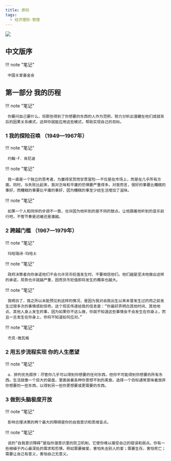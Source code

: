 ```yaml
---
title: 原则
tags:
  - 经济理财-管理
---
```


![](https://cdn.weread.qq.com/weread/cover/23/YueWen_921568/s_YueWen_921568.jpg)


## 中文版序




!!! note "笔记"

	 中国关爱基金会 


## 第一部分 我的历程




!!! note "笔记"

	 你要问自己要什么，将那些得到了你想要的东西的人作为范例，努力分析出潜藏在他们成就背后的因果关系模式，这样你就能应用这些模式，帮助实现自己的目标。 


### 1 我的探险召唤 （1949—1967年）




!!! note "笔记"

	 约翰·F．肯尼迪 


!!! note "笔记"

	 我一直是一个独立的思考者，为赢得奖赏而甘愿冒险——不仅是在市场上，而是在几乎所有方面。同时，与失败比起来，我对乏味和平庸的恐惧要严重得多。对我而言，很好的事要比糟糕的事好，而糟糕的事要比平庸的事好，因为糟糕的事至少给生活增加了滋味。 


!!! note "笔记"

	 如果一个人和同伴的步调不一致，也许因为他听到的是不同的鼓点。让他跟着他听到的音乐前行吧，不管节奏是迟缓还是激越。 


### 2 跨越门槛 （1967—1979年）




!!! note "笔记"

	 玛哈瑞诗·玛哈士 


!!! note "笔记"

	 政府决策者向你承诺他们不会允许货币贬值发生时，不要相信他们。他们越是坚决地做出这样的承诺，局势也许就越严重，因而货币贬值即将发生的概率也越大。
 


!!! note "笔记"

	 我明白了，我之所以未能预见到这样的情况，是因为我对自我出生以来未曾发生过的而之前发生过很多次的事情感到惊奇。这个现实传递给我的信息是：“你最好弄明白其他时间、其他地点、其他人身上发生的事，因为如果你不这么做，你就不知道这些事情会不会发生在你身上，而且一旦发生在你身上，你将不知道如何应对。” 


!!! note "笔记"

	 杰克·施瓦格 


### 2 用五步流程实现 你的人生愿望




!!! note "笔记"

	 a．排列优先顺序：尽管你几乎可以得到你想要的任何东西，但你不可能得到你想要的所有东西。生活就像一个巨大的餐盘，里面装着各种你意想不到的美食。选择一个目标通常意味着放弃你想要的一些东西，以得到另一些你更想要或更需要的东西。 


### 3 做到头脑极度开放




!!! note "笔记"

	 影响合理决策的两个最大的障碍是你的自我意识和思维盲点。 


!!! note "笔记"

	 说的“自我意识障碍”是指你潜意识里的防卫机制，它使你难以接受自己的错误和弱点。你有一些根植于内心最深处的需求和恐惧，例如需要被爱，害怕失去别人的爱；需要生存，害怕死亡；需要让自己有意义，害怕自己无意义。 

